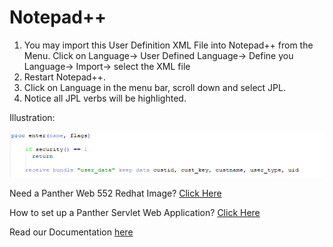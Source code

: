 # Notepad++

1) You may import this User Definition XML File into Notepad++  from the Menu.
   Click on Language-> User Defined Language-> Define you Language-> Import-> select the XML file
2) Restart Notepad++.
3) Click on Language in the menu bar, scroll down and select JPL.
4) Notice all JPL verbs will be highlighted.

Illustration:

![](jpl.png)

Need a Panther Web 552 Redhat Image? [Click Here](https://hub.docker.com/r/prolificspanther/pantherweb "Named link title") 

How to set up a Panther Servlet Web Application? [Click Here](https://github.com/ProlificsPanther/PantherWeb/releases "Named link title")

Read our Documentation [here](https://docs.prolifics.com)
